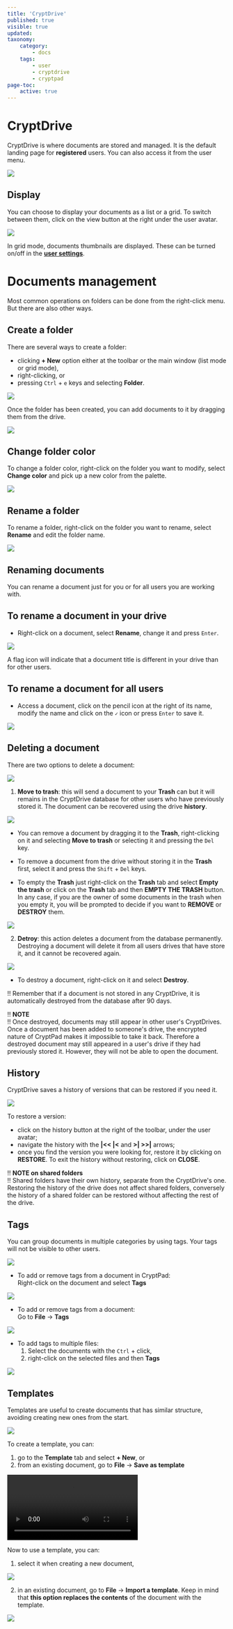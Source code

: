 ```yaml
---
title: 'CryptDrive'
published: true
visible: true
updated:
taxonomy:
    category:
        - docs
    tags:
        - user
        - cryptdrive
        - cryptpad
page-toc:
    active: true
---
```


# CryptDrive
CryptDrive is where documents are stored and managed. It is the default landing page for **registered** users. You can also access it from the user menu.

![](en/drive.png)

## Display
You can choose to display your documents as a list or a grid. To switch between them, click on the view button at the right under the user avatar.

![](en/view.gif)

In grid mode, documents thumbnails are displayed. These can be turned on/off in the [**user settings**](../users/registered/settings#cryptdrive-settings).

# Documents management
Most common operations on folders can be done from the right-click menu. But there are also other ways.

## Create a folder
There are several ways to create a folder:
  - clicking **+ New** option either at the toolbar or the main window (list mode or grid mode),
  - right-clicking, or
  - pressing `Ctrl` + `e` keys and selecting **Folder**.

![](en/new_folder.gif)

Once the folder has been created, you can add documents to it by dragging them from the drive.

![](en/add_doc.gif)

## Change folder color
To change a folder color, right-click on the folder you want to modify, select **Change color** and pick up a new color from the palette.

![](en/color.png)

## Rename a folder
To rename a folder, right-click on the folder you want to rename, select **Rename** and edit the folder name.

![](en/rename.png)

## Renaming documents
You can rename a document just for you or for all users you are working with.

## To rename a document in your drive
- Right-click on a document, select **Rename**, change it and press `Enter`.

![](en/rename_doc.png)

A flag icon will indicate that a document title is different in your drive than for other users.

## To rename a document for all users
- Access a document, click on the pencil icon at the right of its name, modify the name and click on the `✓` icon or press `Enter` to save it.

![](en/rename_doc.gif)

## Deleting a document
There are two options to delete a document:

![](en/delete.gif)

1. **Move to trash**: this will send a document to your **Trash** can but it will remains in the CryptDrive database for other users who have previously stored it. The document can be recovered using the drive **history**.

  ![](en/move_to_trash.gif)

 - You can remove a document by dragging it to the **Trash**, right-clicking on it and selecting **Move to trash** or selecting it and pressing the `Del` key.

 - To remove a document from the drive without storing it in the **Trash** first, select it and press the `Shift` + `Del` keys.

 - To empty the **Trash** just right-click on the **Trash** tab and select **Empty the trash** or click on the **Trash** tab and then **EMPTY THE TRASH** button.<br>
 In any case, if you are the owner of some documents in the trash when you empty it, you will be prompted to decide if you want to **REMOVE** or **DESTROY** them.

  ![](en/empty_trash.gif)

2. **Detroy**: this action deletes a document from the database permanently. Destroying a document will delete it from all users drives that have store it, and it cannot be recovered again.

  ![](en/destroy.gif)

 - To destroy a document, right-click on it and select **Destroy**.

!! Remember that if a document is not stored in any CryptDrive, it is automatically destroyed from the database after 90 days.

!! **NOTE**<br>
!! Once destroyed, documents may still appear in other user's CryptDrives. Once a document has been added to someone's drive, the encrypted nature of CryptPad makes it impossible to take it back. Therefore a destroyed document may still appeared in a user's drive if they had previously stored it. However, they will not be able to open the document.

## History
CryptDrive saves a history of versions that can be restored if you need it.

![](en/history.gif)

To restore a version:
- click on the history button at the right of the toolbar, under the user avatar;
- navigate the history with the **|<< |<** and **>| >>|** arrows;
- once you find the version you were looking for, restore it by clicking on **RESTORE**. To exit the history without restoring, click on **CLOSE**.

!! **NOTE on shared folders**<br>
!! Shared folders have their own history, separate from the CryptDrive's one. Restoring the history of the drive does not affect shared folders, conversely the history of a shared folder can be restored without affecting the rest of the drive.

## Tags
You can group documents in multiple categories by using tags. Your tags will not be visible to other users.

![](en/tags.gif)

- To add or remove tags from a document in CryptPad:<br>
  Right-click on the document and select **Tags**

![](en/tags_docs.gif)

- To add or remove tags from a document:<br>
  Go to **File** -> **Tags**

![](en/tags_file.gif)

- To add tags to multiple files:<br>
  1. Select the documents with the `Ctrl` + click,
  2. right-click on the selected files and then **Tags**

![](en/tags_multiple.gif)

## Templates
Templates are useful to create documents that has similar structure, avoiding creating new ones from the start.

![](en/templates.png)

To create a template, you can:
1. go to the **Template** tab and select **+ New**, or
2. from an existing document, go to **File** -> **Save as template**

![](en/template.mp4?resize=1024,576&autoplay=1&loop)

Now to use a template, you can:
1. select it when creating a new document,

![](en/template_use.png)

2. in an existing document, go to **File** -> **Import a template**. Keep in mind that **this option replaces the contents** of the document with the template.

![](en/template_import.gif)
